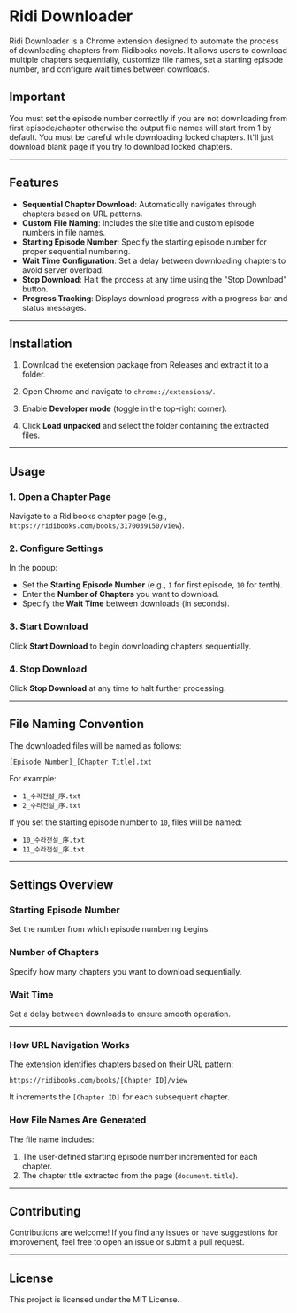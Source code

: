 # Ridi Downloader

Ridi Downloader is a Chrome extension designed to automate the process of downloading chapters from Ridibooks novels. It allows users to download multiple chapters sequentially, customize file names, set a starting episode number, and configure wait times between downloads.

## Important

You must set the episode number correctlly if you are not downloading from first episode/chapter otherwise the output file names will start from 1 by default. You must be careful while downloading locked chapters. It'll just download blank page if you try to download locked chapters.

---

## Features

- **Sequential Chapter Download**: Automatically navigates through chapters based on URL patterns.
- **Custom File Naming**: Includes the site title and custom episode numbers in file names.
- **Starting Episode Number**: Specify the starting episode number for proper sequential numbering.
- **Wait Time Configuration**: Set a delay between downloading chapters to avoid server overload.
- **Stop Download**: Halt the process at any time using the "Stop Download" button.
- **Progress Tracking**: Displays download progress with a progress bar and status messages.

---

## Installation

1. Download the exetension package from Releases and extract it to a folder.

2. Open Chrome and navigate to `chrome://extensions/`.

3. Enable **Developer mode** (toggle in the top-right corner).

4. Click **Load unpacked** and select the folder containing the extracted files.

---

## Usage

### 1. Open a Chapter Page
Navigate to a Ridibooks chapter page (e.g., `https://ridibooks.com/books/3170039150/view`).

### 2. Configure Settings
In the popup:
- Set the **Starting Episode Number** (e.g., `1` for first episode, `10` for tenth).
- Enter the **Number of Chapters** you want to download.
- Specify the **Wait Time** between downloads (in seconds).

### 3. Start Download
Click **Start Download** to begin downloading chapters sequentially.

### 4. Stop Download
Click **Stop Download** at any time to halt further processing.

---

## File Naming Convention

The downloaded files will be named as follows:
```
[Episode Number]_[Chapter Title].txt
```
For example:
- `1_수라전설_序.txt`
- `2_수라전설_序.txt`

If you set the starting episode number to `10`, files will be named:
- `10_수라전설_序.txt`
- `11_수라전설_序.txt`

---

## Settings Overview

### Starting Episode Number
Set the number from which episode numbering begins.

### Number of Chapters
Specify how many chapters you want to download sequentially.

### Wait Time
Set a delay between downloads to ensure smooth operation.

---


### How URL Navigation Works
The extension identifies chapters based on their URL pattern:
```
https://ridibooks.com/books/[Chapter ID]/view
```
It increments the `[Chapter ID]` for each subsequent chapter.

### How File Names Are Generated
The file name includes:
1. The user-defined starting episode number incremented for each chapter.
2. The chapter title extracted from the page (`document.title`).

---

## Contributing

Contributions are welcome! If you find any issues or have suggestions for improvement, feel free to open an issue or submit a pull request.

---

## License

This project is licensed under the MIT License. 
